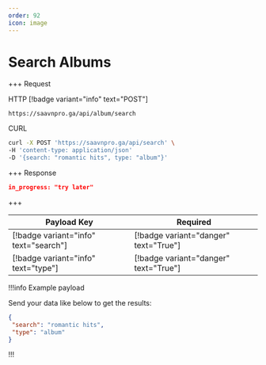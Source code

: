 ```yaml
---
order: 92
icon: image
---
```


# Search Albums

+++ Request

HTTP [!badge variant="info" text="POST"]

```
https://saavnpro.ga/api/album/search
```
CURL

```bash
curl -X POST 'https://saavnpro.ga/api/search' \
-H 'content-type: application/json'
-D '{search: "romantic hits", type: "album"}'

```

+++ Response

```json
in_progress: "try later"
```
+++

| Payload Key                           | Required                              |
|---------------------------------------|---------------------------------------|
| [!badge variant="info" text="search"] | [!badge variant="danger" text="True"] |
| [!badge variant="info" text="type"]   | [!badge variant="danger" text="True"] |

!!!info Example payload

Send your data like below to get the results:

 ```json
{
  "search": "romantic hits",
  "type": "album"
}
```
!!!